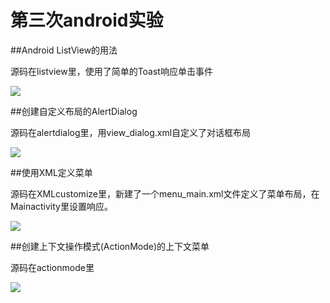 # 第三次android实验
##Android ListView的用法

源码在listview里，使用了简单的Toast响应单击事件

![](https://github.com/yuheng0001/androidUI/blob/master/SimpleAdapte.png)

##创建自定义布局的AlertDialog

源码在alertdialog里，用view_dialog.xml自定义了对话框布局

![](https://github.com/yuheng0001/androidUI/blob/master/AlertDialog.png)

##使用XML定义菜单

源码在XMLcustomize里，新建了一个menu_main.xml文件定义了菜单布局，在Mainactivity里设置响应。

![](https://github.com/yuheng0001/androidUI/blob/master/XMLcustomize.png)

##创建上下文操作模式(ActionMode)的上下文菜单

源码在actionmode里

![](https://github.com/yuheng0001/androidUI/blob/master/ActionMode.png)

